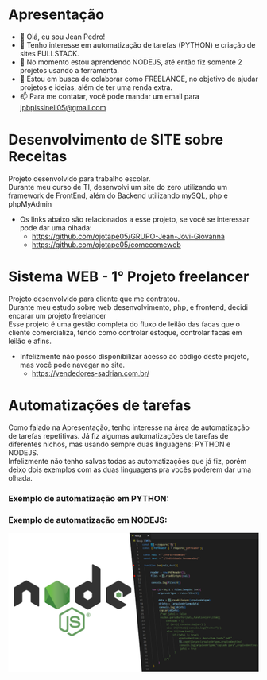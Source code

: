# Apresentação
- 👋 Olá, eu sou Jean Pedro!
- 👀 Tenho interesse em automatização de tarefas (PYTHON) e criação de sites FULLSTACK.
- 🌱 No momento estou aprendendo NODEJS, até então fiz somente 2 projetos usando a ferramenta.
- 💞️ Estou em busca de colaborar como FREELANCE, no objetivo de ajudar projetos e ideias, além de ter uma renda extra.
- 📫 Para me contatar, você pode mandar um email para jpbpissineli05@gmail.com <br>

# Desenvolvimento de SITE sobre Receitas
Projeto desenvolvido para trabalho escolar. <br>
Durante meu curso de TI, desenvolvi um site do zero utilizando um framework de FrontEnd, além do Backend utilizando mySQL, php e phpMyAdmin<br>
- Os links abaixo são relacionados a esse projeto, se você se interessar pode dar uma olhada:
   - https://github.com/ojotape05/GRUPO-Jean-Jovi-Giovanna
   - https://github.com/ojotape05/comecomeweb
   
# Sistema WEB - 1° Projeto freelancer
Projeto desenvolvido para cliente que me contratou. <br>
Durante meu estudo sobre web desenvolvimento, php, e frontend, decidi encarar um projeto freelancer<br>
Esse projeto é uma gestão completa do fluxo de leilão das facas que o cliente comercializa, tendo como controlar estoque, controlar facas em leilão e afins.
- Infelizmente não posso disponibilizar acesso ao código deste projeto, mas você pode navegar no site.
   - https://vendedores-sadrian.com.br/

# Automatizações de tarefas
Como falado na Apresentação, tenho interesse na área de automatização de tarefas repetitivas. Já fiz algumas automatizações de tarefas de diferentes nichos, mas usando sempre duas linguagens: PYTHON e NODEJS.<br>
Infelizmente não tenho salvas todas as automatizações que já fiz, porém deixo dois exemplos com as duas linguagens pra vocês poderem dar uma olhada.<br>

### Exemplo de automatização em PYTHON:

### Exemplo de automatização em NODEJS:
[![NODEJS exemplo](https://github.com/jpbpissineli/apresentation/blob/main/NodeJS.png)](https://youtu.be/zVPNVzrjM1M)


<!---
jpbpissineli/jpbpissineli is a ✨ special ✨ repository because its `README.md` (this file) appears on your GitHub profile.
You can click the Preview link to take a look at your changes.
--->
